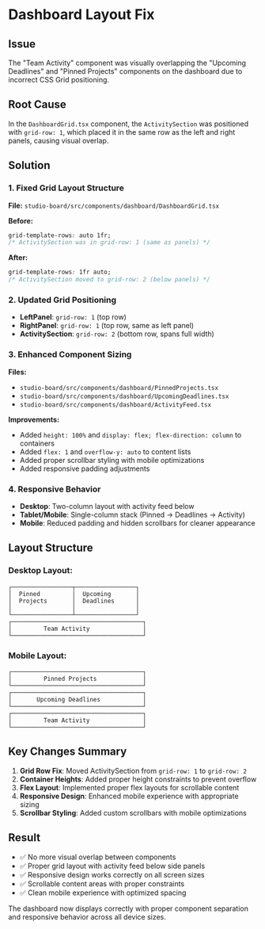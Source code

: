 # Dashboard Layout Fix

## Issue
The "Team Activity" component was visually overlapping the "Upcoming Deadlines" and "Pinned Projects" components on the dashboard due to incorrect CSS Grid positioning.

## Root Cause
In the `DashboardGrid.tsx` component, the `ActivitySection` was positioned with `grid-row: 1`, which placed it in the same row as the left and right panels, causing visual overlap.

## Solution

### 1. Fixed Grid Layout Structure
**File:** `studio-board/src/components/dashboard/DashboardGrid.tsx`

**Before:**
```css
grid-template-rows: auto 1fr;
/* ActivitySection was in grid-row: 1 (same as panels) */
```

**After:**
```css
grid-template-rows: 1fr auto;
/* ActivitySection moved to grid-row: 2 (below panels) */
```

### 2. Updated Grid Positioning
- **LeftPanel**: `grid-row: 1` (top row)
- **RightPanel**: `grid-row: 1` (top row, same as left panel)
- **ActivitySection**: `grid-row: 2` (bottom row, spans full width)

### 3. Enhanced Component Sizing
**Files:** 
- `studio-board/src/components/dashboard/PinnedProjects.tsx`
- `studio-board/src/components/dashboard/UpcomingDeadlines.tsx`
- `studio-board/src/components/dashboard/ActivityFeed.tsx`

**Improvements:**
- Added `height: 100%` and `display: flex; flex-direction: column` to containers
- Added `flex: 1` and `overflow-y: auto` to content lists
- Added proper scrollbar styling with mobile optimizations
- Added responsive padding adjustments

### 4. Responsive Behavior
- **Desktop**: Two-column layout with activity feed below
- **Tablet/Mobile**: Single-column stack (Pinned → Deadlines → Activity)
- **Mobile**: Reduced padding and hidden scrollbars for cleaner appearance

## Layout Structure

### Desktop Layout:
```
┌─────────────────┬─────────────────┐
│  Pinned         │  Upcoming       │
│  Projects       │  Deadlines      │
│                 │                 │
└─────────────────┴─────────────────┘
┌─────────────────────────────────────┐
│         Team Activity               │
└─────────────────────────────────────┘
```

### Mobile Layout:
```
┌─────────────────────────────────────┐
│         Pinned Projects             │
└─────────────────────────────────────┘
┌─────────────────────────────────────┐
│       Upcoming Deadlines            │
└─────────────────────────────────────┘
┌─────────────────────────────────────┐
│         Team Activity               │
└─────────────────────────────────────┘
```

## Key Changes Summary

1. **Grid Row Fix**: Moved ActivitySection from `grid-row: 1` to `grid-row: 2`
2. **Container Heights**: Added proper height constraints to prevent overflow
3. **Flex Layout**: Implemented proper flex layouts for scrollable content
4. **Responsive Design**: Enhanced mobile experience with appropriate sizing
5. **Scrollbar Styling**: Added custom scrollbars with mobile optimizations

## Result
- ✅ No more visual overlap between components
- ✅ Proper grid layout with activity feed below side panels
- ✅ Responsive design works correctly on all screen sizes
- ✅ Scrollable content areas with proper constraints
- ✅ Clean mobile experience with optimized spacing

The dashboard now displays correctly with proper component separation and responsive behavior across all device sizes.